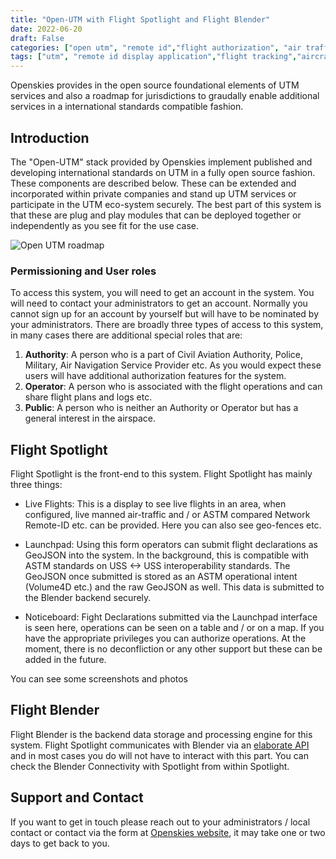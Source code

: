 ```yaml
---
title: "Open-UTM with Flight Spotlight and Flight Blender"
date: 2022-06-20
draft: False
categories: ["open utm", "remote id","flight authorization", "air traffic"]
tags: ["utm", "remote id display application","flight tracking","aircraft surveillance"]
---
```


Openskies provides in the open source foundational elements of UTM services and also a roadmap for jurisdictions to graudally enable additional services in a international standards compatible fashion.
<!--more-->

## Introduction
The "Open-UTM" stack provided by Openskies implement published and developing international standards on UTM in a fully open source fashion. These components are described below. These can be extended and incorporated within private companies and stand up UTM services or participate in the UTM eco-system securely. The best part of this system is that these are plug and play modules that can be deployed together or independently as you see fit for the use case. 

![Open UTM roadmap](/images/open-utm.roadmap.png)

### Permissioning and User roles
To access this system, you will need to get an account in the system. You will need to contact your administrators to get an account. Normally you cannot sign up for an account by yourself but will have to be nominated by your administrators. There are broadly three types of access to this system, in many cases there are additional special roles that are: 

1. **Authority**: A person who is a part of Civil Aviation Authority, Police, Military, Air Navigation Service Provider etc. As you would expect these users will have additional authorization features for the system. 
2. **Operator**: A person who is associated with the flight operations and can share flight plans and logs etc. 
3. **Public**: A person who is neither an Authority or Operator but has a general interest in the airspace. 

## Flight Spotlight
Flight Spotlight is the front-end to this system. Flight Spotlight has mainly three things: 

- Live Flights: This is a display to see live flights in an area, when configured, live manned air-traffic and / or ASTM compared Network Remote-ID etc. can be provided. Here you can also see geo-fences etc. 

- Launchpad: Using this form operators can submit flight declarations as GeoJSON into the system. In the background, this is compatible with ASTM standards on USS <-> USS interoperability standards. The GeoJSON once submitted is stored as an ASTM operational intent (Volume4D etc.) and the raw GeoJSON as well. This data is submitted to the Blender backend securely. 

- Noticeboard: Fight Declarations submitted via the Launchpad interface is seen here, operations can be seen on a table and / or on a map. If you have the appropriate privileges you can authorize operations. At the moment, there is no deconfliction or any other support but these can be added in the future. 

You can see some screenshots and photos

## Flight Blender
Flight Blender is the backend data storage and processing engine for this system. Flight Spotlight communicates with Blender via an <a href="http://redocly.github.io/redoc/?url=https://raw.githubusercontent.com/openskies-sh/flight-blender/master/api/flight-blender-1.0.0-resolved.yaml">elaborate API</a> and in most cases you do will not have to interact with this part. You can check the Blender Connectivity with Spotlight from within Spotlight. 

## Support and Contact 
If you want to get in touch please reach out to your administrators / local contact or contact via the form at [Openskies website](https://about.openskies.sh/#contact), it may take one or two days to get back to you.